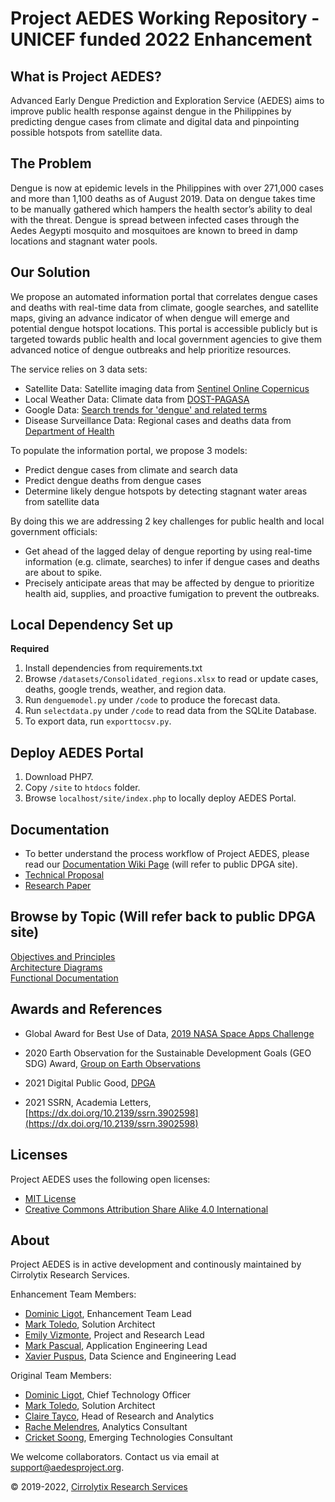 # Project AEDES Working Repository - UNICEF funded 2022 Enhancement

## What is Project AEDES?

Advanced Early Dengue Prediction and Exploration Service (AEDES) aims to improve public health response against dengue in the Philippines by predicting dengue cases from climate and digital data and pinpointing possible hotspots from satellite data.

## The Problem
Dengue is now at epidemic levels in the Philippines with over 271,000 cases and more than 1,100 deaths as of August 2019. Data on dengue takes time to be manually gathered which hampers the health sector’s ability to deal with the threat. Dengue is spread between infected cases through the Aedes Aegypti mosquito and mosquitoes are known to breed in damp locations and stagnant water pools.

## Our Solution
We propose an automated information portal that correlates dengue cases and deaths with real-time data from climate, google searches, and satellite maps, giving an advance indicator of when dengue will emerge and potential dengue hotspot locations. This portal is accessible publicly but is targeted towards public health and local government agencies to give them advanced notice of dengue outbreaks and help prioritize resources.

The service relies on 3 data sets:

- Satellite Data: Satellite imaging data from [Sentinel Online Copernicus](https://sentinel.esa.int/web/sentinel/sentinel-data-access)
- Local Weather Data: Climate data from [DOST-PAGASA](http://bagong.pagasa.dost.gov.ph/climate/climatological-normals)
- Google Data: [Search trends for 'dengue' and related terms](https://trends.google.com/trends/explore?date=today%205-y&geo=PH&q=dengue)
- Disease Surveillance Data:  Regional cases and deaths data from [Department of Health](https://doh.gov.ph/statistics)

To populate the information portal, we propose 3 models:

- Predict dengue cases from climate and search data
- Predict dengue deaths from dengue cases
- Determine likely dengue hotspots by detecting stagnant water areas from satellite data

By doing this we are addressing 2 key challenges for public health and local government officials:

- Get ahead of the lagged delay of dengue reporting by using real-time information (e.g. climate, searches) to infer if dengue cases and deaths are about to spike.
- Precisely anticipate areas that may be affected by dengue to prioritize health aid, supplies, and proactive fumigation to prevent the outbreaks.

## Local Dependency Set up
**Required**
1. Install dependencies from requirements.txt
2. Browse `/datasets/Consolidated_regions.xlsx` to read or update cases, deaths, google trends, weather, and region data.
3. Run `denguemodel.py` under `/code` to produce the forecast data.
4. Run `selectdata.py` under `/code` to read data from the SQLite Database.
5. To export data, run `exporttocsv.py`.

## Deploy AEDES Portal
1. Download PHP7.
2. Copy `/site` to `htdocs` folder.
3. Browse `localhost/site/index.php` to locally deploy AEDES Portal.

## Documentation

* To better understand the process workflow of Project AEDES, please read our [Documentation Wiki Page](https://github.com/Cirrolytix/aedes_dpga/wiki) (will refer to public DPGA site).
* [Technical Proposal](https://github.com/Cirrolytix/aedes_unicef_2022/blob/main/design_docs/CirroLytix_AEDES_Technical_Proposal_2021.pdf)
* [Research Paper](https://github.com/Cirrolytix/aedes_unicef_2022/blob/main/design_docs/Advanced_Early_Dengue_Prediction_and_Exp.pdf)

## Browse by Topic (Will refer back to public DPGA site)

[Objectives and Principles](https://github.com/Cirrolytix/aedes_dpga/wiki/Objectives-and-Principles)   
[Architecture Diagrams](https://github.com/Cirrolytix/aedes_dpga/wiki/Architecture-Diagrams)  
[Functional Documentation](https://github.com/Cirrolytix/aedes_dpga/wiki/Functional-Documentation) 


## Awards and References
* Global Award for Best Use of Data, [2019 NASA Space Apps Challenge](https://2019.spaceappschallenge.org/challenges/living-our-world/smash-your-sdgs/teams/aedes-project/project)  
* 2020 Earth Observation for the Sustainable Development Goals (GEO SDG) Award, [Group on Earth Observations](https://www.earthobservations.org/geo_blog_obs.php?id=472)

* 2021 Digital Public Good, [DPGA](https://digitalpublicgoods.net/blog/unicef-philippines-announces-its-first-digital-public-good-pathfinding-pilot/)

* 2021 SSRN, Academia Letters, [https://dx.doi.org/10.2139/ssrn.3902598](https://dx.doi.org/10.2139/ssrn.3902598)

## Licenses

Project AEDES uses the following open licenses:

- [MIT License](https://github.com/Cirrolytix/aedes_dpg/blob/main/MIT.md)  
- [Creative Commons Attribution Share Alike 4.0 International](https://github.com/Cirrolytix/aedes_dpg/blob/main/LICENSE)

## About

Project AEDES is in active development and continously maintained by Cirrolytix Research Services.  

Enhancement Team Members:
- [Dominic Ligot](https://www.linkedin.com/in/docligot/), Enhancement Team Lead
- [Mark Toledo](https://www.linkedin.com/in/toledomark/), Solution Architect
- [Emily Vizmonte](https://www.linkedin.com/in/emily-jo-vizmonte-b7a09380/), Project and Research Lead
- [Mark Pascual](https://www.linkedin.com/in/markpascual1986/), Application Engineering Lead
- [Xavier Puspus](https://www.linkedin.com/in/xavier-puspus/), Data Science and Engineering Lead

Original Team Members:
- [Dominic Ligot](https://www.linkedin.com/in/docligot/), Chief Technology Officer
- [Mark Toledo](https://www.linkedin.com/in/toledomark/), Solution Architect
- [Claire Tayco](https://www.linkedin.com/in/claire-san-juan-tayco-81361828/), Head of Research and Analytics
- [Rache Melendres](https://www.linkedin.com/in/rachemelendres/), Analytics Consultant
- [Cricket Soong](https://www.linkedin.com/in/cricketeer/), Emerging Technologies Consultant

We welcome collaborators. Contact us via email at support@aedesproject.org.

©️ 2019-2022, [Cirrolytix Research Services](https://www.cirrolytix.com/)
